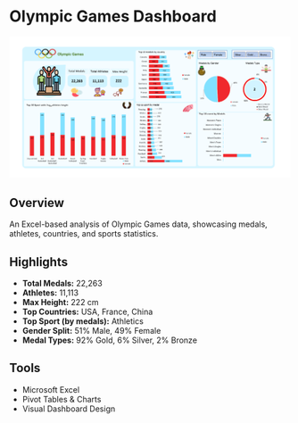 #  Olympic Games Dashboard

![Olympic Dashboard](./Screenshot%202025-06-29%20031754.png)

##  Overview
An Excel-based analysis of Olympic Games data, showcasing medals, athletes, countries, and sports statistics.

##  Highlights
- **Total Medals:** 22,263  
- **Athletes:** 11,113  
- **Max Height:** 222 cm  
- **Top Countries:** USA, France, China  
- **Top Sport (by medals):** Athletics  
- **Gender Split:** 51% Male, 49% Female  
- **Medal Types:** 92% Gold, 6% Silver, 2% Bronze

##  Tools
- Microsoft Excel  
- Pivot Tables & Charts  
- Visual Dashboard Design


